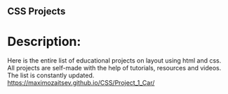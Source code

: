 ## CSS Projects
# Description:
Here is the entire list of educational projects on layout using html and css. All projects are self-made with the help of tutorials, resources and videos. 
The list is constantly updated.
https://maximozaitsev.github.io/CSS/Project_1_Car/
